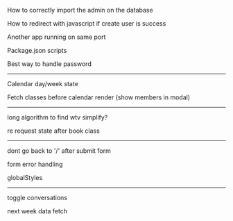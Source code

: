 How to correctly import the admin on the database

How to redirect with javascript if create user is success

Another app running on same port

Package.json scripts

Best way to handle password

*****************************

Calendar day/week state 

Fetch classes before calendar render (show members in modal)

*****************************

long algorithm to find wtv simplify?

re request state after book class

*****************************

dont go back to '/' after submit form

form error handling

globalStyles

*****************************

toggle conversations

next week data fetch